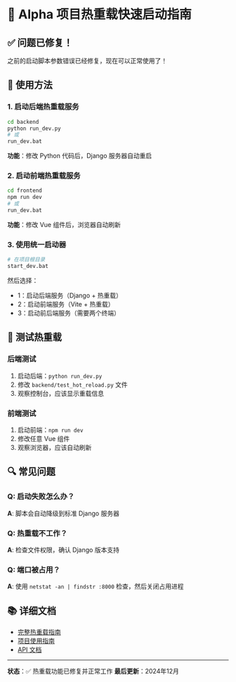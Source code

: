 # 🚀 Alpha 项目热重载快速启动指南

## ✅ 问题已修复！

之前的启动脚本参数错误已经修复，现在可以正常使用了！

## 🔧 使用方法

### 1. 启动后端热重载服务

```bash
cd backend
python run_dev.py
# 或
run_dev.bat
```

**功能**：修改 Python 代码后，Django 服务器自动重启

### 2. 启动前端热重载服务

```bash
cd frontend
npm run dev
# 或
run_dev.bat
```

**功能**：修改 Vue 组件后，浏览器自动刷新

### 3. 使用统一启动器

```bash
# 在项目根目录
start_dev.bat
```

然后选择：
- 1：启动后端服务（Django + 热重载）
- 2：启动前端服务（Vite + 热重载）
- 3：启动前后端服务（需要两个终端）

## 🧪 测试热重载

### 后端测试
1. 启动后端：`python run_dev.py`
2. 修改 `backend/test_hot_reload.py` 文件
3. 观察控制台，应该显示重载信息

### 前端测试
1. 启动前端：`npm run dev`
2. 修改任意 Vue 组件
3. 观察浏览器，应该自动刷新

## 🔍 常见问题

### Q: 启动失败怎么办？
**A**: 脚本会自动降级到标准 Django 服务器

### Q: 热重载不工作？
**A**: 检查文件权限，确认 Django 版本支持

### Q: 端口被占用？
**A**: 使用 `netstat -an | findstr :8000` 检查，然后关闭占用进程

## 📚 详细文档

- [完整热重载指南](docs/HOT_RELOAD_GUIDE.md)
- [项目使用指南](docs/GUIDE.md)
- [API 文档](docs/API.md)

---

**状态**：✅ 热重载功能已修复并正常工作
**最后更新**：2024年12月
